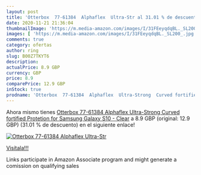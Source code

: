 ```yaml
---
layout: post
title: 'Otterbox  77-61384  Alphaflex  Ultra-Str al 31.01 % de descuento'
date: 2020-11-21 21:36:04
thumbnailImage: 'https://m.media-amazon.com/images/I/31FEeyqdqBL._SL200_.jpg'
images: [ 'https://m.media-amazon.com/images/I/31FEeyqdqBL._SL200_.jpg' ]
comments: true
category: ofertas
author: ring
slug: B00Z7TKYT6
description:
actualPrice: 8.9 GBP
currency: GBP
price: 8.9
comparePrice: 12.9 GBP
inStock: true
prodname: 'Otterbox  77-61384  Alphaflex  Ultra-Strong  Curved fortified Protetion for Samsung Galaxy S10 - Clear'
---
```


Ahora mismo tienes [Otterbox  77-61384  Alphaflex  Ultra-Strong  Curved fortified Protetion for Samsung Galaxy S10 - Clear](https://www.amazon.co.uk/dp/B00Z7TKYT6/?tag=tolees0a-21) a 8.9 GBP (original: 12.9 GBP) (31.01 %  de descuento) en el siguiente enlace!

[![Otterbox  77-61384  Alphaflex  Ultra-Str](https://m.media-amazon.com/images/I/31FEeyqdqBL._SL200_.jpg)](https://www.amazon.co.uk/dp/B00Z7TKYT6/?tag=tolees0a-21)

[Visítala!!!](https://www.amazon.co.uk/dp/B00Z7TKYT6/?tag=tolees0a-21)

Links participate in Amazon Associate program and might generate a comission on qualifying sales
